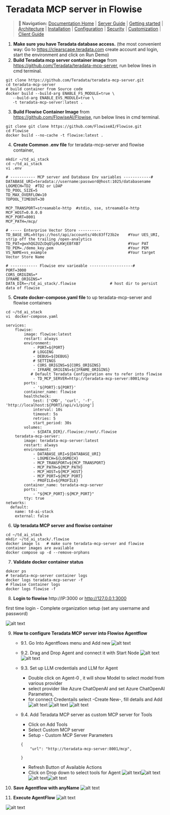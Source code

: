 # Teradata MCP server in Flowise

> **📍 Navigation:** [Documentation Home](../README.md) | [Server Guide](../README.md#-server-guide) | [Getting started](../server_guide/GETTING_STARTED.md) | [Architecture](../server_guide/ARCHITECTURE.md) | [Installation](../server_guide/INSTALLATION.md) | [Configuration](../server_guide/CONFIGURATION.md) | [Security](../server_guide/SECURITY.md) | [Customization](../server_guide/CUSTOMIZING.md) | [Client Guide](CLIENT_GUIDE.md)

1.	**Make sure you have Teradata database access.** (the most convenient way: Go to https://clearscape.teradata.com create account and login, start the environment and click on Run Demo)
2.	**Build Teradata mcp server container image** from https://github.com/Teradata/teradata-mcp-server,  run below lines in cmd terminal.
```
git clone https://github.com/Teradata/teradata-mcp-server.git
cd teradata-mcp-server
# build container from Source code
docker build --build-arg ENABLE_FS_MODULE=true \
   --build-arg ENABLE_EVS_MODULE=true \
   -t teradata-mcp-server:latest .

```
3. **Build Flowise Container Image** from https://github.com/FlowiseAI/Flowise,  run below lines in cmd terminal.

```
git clone git clone https://github.com/FlowiseAI/Flowise.git
cd Flowise
docker build --no-cache -t flowise:latest .
```

4.	**Create Common .env file** for teradata-mcp-server and flowise container, 
```
mkdir ~/td_ai_stack
cd ~/td_ai_stack
vi .env
```
```
# ----------- MCP server and Database Env variables ------------#
DATABASE_URI=teradata://username:password@host:1025/databasename
LOGMECH=TD2  #TD2 or LDAP
TD_POOL_SIZE=5
TD_MAX_OVERFLOW=10
TDPOOL_TIMEOUT=30

MCP_TRANSPORT=streamable-http  #stdio, sse, streamable-http
MCP_HOST=0.0.0.0
MCP_PORT=8001
MCP_PATH=/mcp/

# ----- Enterprise Vector Store ----------
TD_BASE_URL=https://host/api/accounts/40c83ff23b2e    #Your UES_URI, strip off the trailing /open-analytics
TD_PAT=gwxhQG2UZcDqQlp9LKWjEBfXB7                     #Your PAT
TD_PEM=./demo_key.pem                                 #Your PEM                                
VS_NAME=vs_example                                    #Your target Vector Store Name

# ------------ Flowise env varieable -------------------#
PORT=3000
CORS_ORIGINS=*
IFRAME_ORIGINS=*
DATA_DIR=~/td_ai_stack/.flowise               # host dir to persist data of flowise
```
5. **Create docker-compose.yaml file** to up teradata-mcp-server and flowise containers
```
cd ~/td_ai_stack
vi  docker-compose.yaml

```
```
services:
    flowise:
        image: flowise:latest
        restart: always
        environment:
            - PORT=${PORT}
            # LOGGING
            - DEBUG=${DEBUG}
            # SETTINGS
            - CORS_ORIGINS=${CORS_ORIGINS}
            - IFRAME_ORIGINS=${IFRAME_ORIGINS}
           # Default Teradata Configuration env to refer into flowise
            - TD_MCP_SERVER=http://teradata-mcp-server:8001/mcp
        ports:
            - '${PORT}:${PORT}'
        container_name: flowise
        healthcheck:
            test: ['CMD', 'curl', '-f', 'http://localhost:${PORT}/api/v1/ping']
            interval: 10s
            timeout: 5s
            retries: 5
            start_period: 30s
        volumes:
            - ${DATA_DIR}/.flowise:/root/.flowise
    teradata-mcp-server:
        image: teradata-mcp-server:latest
        restart: always
        environment:
            - DATABASE_URI=${DATABASE_URI}
            - LOGMECH=${LOGMECH}
            - MCP_TRANSPORT=${MCP_TRANSPORT}
            - MCP_PATH=${MCP_PATH}
            - MCP_HOST=${MCP_HOST}
            - MCP_PORT=${MCP_PORT}
            - PROFILE=${PROFILE}
        container_name: teradata-mcp-server
        ports:
            - "${MCP_PORT}:${MCP_PORT}"
        tty: true
networks:
  default:
    name: td-ai-stack
    external: false
```

6.  **Up teradata MCP server and flowise container**
```
cd ~/td_ai_stack
mkdir ~/td_ai_stack/.flowise
docker image ls   # make sure teradata-mcp-server and flowise container images are available
docker compose up -d --remove-orphans
```

7. **Validate docker container status**
```
dokcer ps
# teradata-mcp-server container logs
docker logs teradata-mcp-server -f
# Flowise Container logs
docker logs flowise -f
```

8. **Login to flowise**
http://IP:3000 or http://127.0.0.1:3000

first time login - Complete organization setup (set any username and password)

![alt text](../media/flowise/flowise-org-setup.png)

9. **How to configure Teradata MCP server into Flowise Agentflow**

   - 9.1. Go Into Agentflows menu and Add new
   ![alt text](../media/flowise/Agentflow-add.png)
   - 9.2. Drag and Drop Agent and connect it with Start Node
   ![alt text](../media/flowise/Drag-Agent.png)
   ![alt text](../media/flowise/conntect-Agent-with-StartNode.png)
   - 9.3. Set up LLM credentials and LLM for Agent

        - Double click on Agent-0 , it will show Model to select model from various provider
        - select provider like Azure ChatOpenAI and set Azure ChatOpenAI Parameters, 
        - for connect Credentails select -Create New-, fill details and Add
        ![alt text](../media/flowise/Select-LLM-Provider.png)
        ![alt text](../media/flowise/Configure-LLM-Model.png)
        ![alt text](../media/flowise/configure-LLM-creds.png)
   - 9.4. Add Teradata MCP server as custom MCP server for Tools
       - Click on Add Tools
       - Select Custom MCP server
       - Setup - Custom MCP Server Parameters

        ```
        {
            "url": "http://teradata-mcp-server:8001/mcp",
            
        }
        ```

       - Refresh Button of Available Actions
       - Click on Drop down to select tools for Agent
       ![alt text](../media/flowise/Select-custom-mcp.png)![alt text](../media/flowise/Configure-custom-mcp.png)
       ![alt text](../media/flowise/MCP-tools-Drop-down.png)![alt text](../media/flowise/Select-tools-from-mcp.png)

10.  **Save Agentflow with anyName**
![alt text](../media/flowise/Save-AgentFlow.png)

11. **Execute AgentFlow**
![alt text](../media/flowise/Execute-Agent-Flow.png)

![alt text](../media/flowise/tool-execution.png)